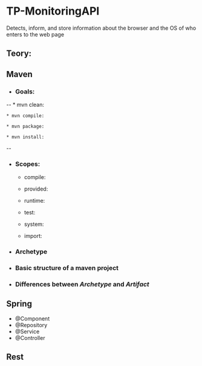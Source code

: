 # TP-MonitoringAPI
Detects, inform, and store information about the browser and the OS of who enters to the web page

## Teory:

## Maven
  * ### Goals:
--  * mvn clean:
    
    * mvn compile:
    
    * mvn package:
    
    * mvn install:

--
    
  * ### Scopes:
  
    * compile:
     
    * provided:
    
    * runtime:
    
    * test:
    
    * system:
    
    * import:
    
  * ### Archetype
  
  * ### Basic structure of a maven project
  
  * ### Differences between *Archetype* and *Artifact*
  
  
## Spring
  * @Component
  * @Repository
  * @Service
  * @Controller
  
## Rest

